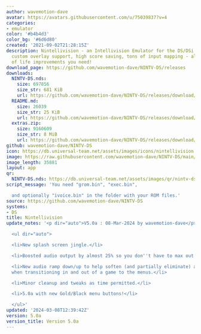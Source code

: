 ```yaml
---
author: wavemotion-dave
avatar: https://avatars.githubusercontent.com/u/75039837?v=4
categories:
- emulator
color: '#b4b4d3'
color_bg: '#6d6d80'
created: '2021-09-02T21:28:15Z'
description: Nintellivision - an Intellivision Emulator for the DS/DSi. High compatibility,
  custom overlay support, high score saving, tons of input mapping - all the quality
  of life improvements you need!
download_page: https://github.com/wavemotion-dave/NINTV-DS/releases
downloads:
  NINTV-DS.nds:
    size: 697856
    size_str: 681 KiB
    url: https://github.com/wavemotion-dave/NINTV-DS/releases/download/5.0a/NINTV-DS.nds
  README.md:
    size: 26039
    size_str: 25 KiB
    url: https://github.com/wavemotion-dave/NINTV-DS/releases/download/5.0a/README.md
  extras.zip:
    size: 9160609
    size_str: 8 MiB
    url: https://github.com/wavemotion-dave/NINTV-DS/releases/download/5.0a/extras.zip
github: wavemotion-dave/NINTV-DS
icon: https://db.universal-team.net/assets/images/icons/nintellivision.png
image: https://raw.githubusercontent.com/wavemotion-dave/NINTV-DS/main/arm9/gfx/bgTop.png
image_length: 35881
layout: app
qr:
  NINTV-DS.nds: https://db.universal-team.net/assets/images/qr/nintv-ds-nds.png
script_message: 'You need "grom.bin", "exec.bin",

  and optionally "ivoice.bin" in the folder with your ROM files.'
source: https://github.com/wavemotion-dave/NINTV-DS
systems:
- DS
title: Nintellivision
update_notes: '<p dir="auto">V5.0a : 08-Mar-2024 by wavemotion-dave</p>

  <ul dir="auto">

  <li>New splash screen jingle.</li>

  <li>Boosted audio output by almost 25% so you don''t have to max out your DS volume.</li>

  <li>New audio ramp down/up to help soften (and partially eliminate) audio pops/clicks
  when transitioning in and out of a game to the menus.</li>

  <li>Minor cleanup and tweaks as time permitted.</li>

  <li>5.0a with new Gold/Black menu buttons!</li>

  </ul>'
updated: '2024-03-08T12:39:42Z'
version: 5.0a
version_title: Version 5.0a
---
```

